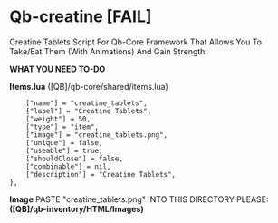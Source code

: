 # Qb-creatine [FAIL]
Creatine Tablets Script For Qb-Core Framework That Allows You To Take/Eat Them (With Animations) And Gain Strength.

__**WHAT YOU NEED TO-DO**__

__Items.lua__ ([QB]/qb-core/shared/items.lua)
```["creatine_tablets"] = {
    ["name"] = "creatine_tablets",
    ["label"] = "Creatine Tablets",
    ["weight"] = 50,
    ["type"] = "item",
    ["image"] = "creatine_tablets.png",
    ["unique"] = false,
    ["useable"] = true,
    ["shouldClose"] = false,
    ["combinable"] = nil,
    ["description"] = "Creatine Tablets",
},

```
__Image__
PASTE "creatine_tablets.png" INTO THIS DIRECTORY PLEASE: **([QB]/qb-inventory/HTML/Images)**
